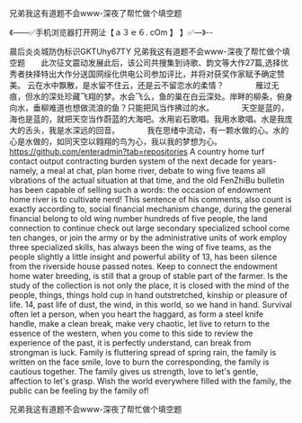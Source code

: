 兄弟我这有道题不会www-深夜了帮忙做个填空题

《——✅手机浏览器打开网沚【ａ３ｅ６. cOm 】 】✅—》--

晨后炎炎城防伪标识GKTUhy67TY
兄弟我这有道题不会www-深夜了帮忙做个填空题　　此次征文震动发展此后，该公司共搜集到诗歌、韵文等大作27篇,选择优秀者抉择特出大作分送国网绥化供电公司参加评比，并将对获奖作家赋予确定赞美。
云在水中飘散，是水留不住云，还是云不留恋水的柔情？　　　　雁过无痕，但水的深处珍藏飞翔的梦。水会飞么，鱼的巢在白云深处。岸畔的柳条，俯身向水，垂柳难道也想做流浪的鱼？只能把风当作拂过的水。　　　　天空是蓝的，海也是蓝的，就把天空当作蔚蓝的大海吧。水用岩石歌唱。我用水歌唱。水是我庞大的舌头，我是水深远的回音。　　　　我在思绪中流动，有一颗水做的心。水的心是水做的，如同天空以翱翔的鸟为心，我以我的梦想为心。
https://github.com/enteradmin?tab=repositories
A country home turf contact output contracting burden system of the next decade for years-namely, a meal at chat, plan home river, debate to wing five teams all vibrations of the actual situation at that time, and the old FenZhiBu bulletin has been capable of selling such a words: the occasion of endowment home river is to cultivate nerd!
This sentence of his comments, also count is exactly according to, social financial mechanism change, during the general financial belong to old wing number hundreds of five people, the land connection to continue check out large secondary specialized school come ten changes, or join the army or by the administrative units of work employ three specialized skills, has always been the wing of five teams, as the people slightly a little insight and powerful ability of 13, has been silence from the riverside house passed notes.
Keep to connect the endowment home water breeding, is still that a group of stable part of the farmer.
Is the study of the collection is not only the place, it is closed with the mind of the people, things, things hold cup in hand outstretched, kinship or pleasure of life.
14, past life of dust, the wind, in this world, so we hand in hand.
Survival often let a person, when you heart the haggard, as form a steel knife handle, make a clean break, make very chaotic, let live to return to the essence of the western, when you come to this side to review the experience of the past, it is perfectly understand, can break from strongman is luck.
Family is fluttering spread of spring rain, the family is written on the face smile, love to burn the corresponding, the family is cautious together.
The family gives us strength, love to let's gentle, affection to let's grasp.
Wish the world everywhere filled with the family, the public can be feeling by the family of!




兄弟我这有道题不会www-深夜了帮忙做个填空题
